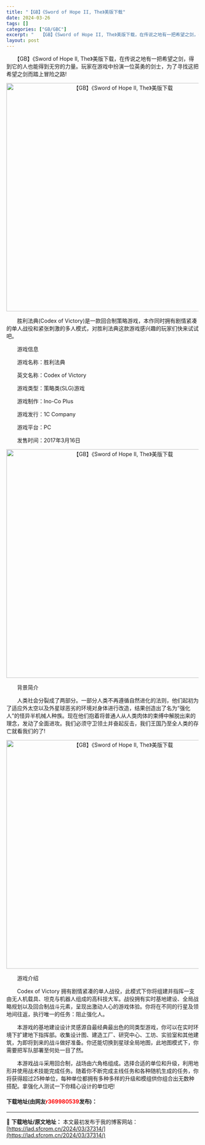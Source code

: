 ```yaml
---
title: "【GB】《Sword of Hope II, The》美版下载"
date: 2024-03-26
tags: []
categories: ["GB/GBC"]
excerpt: "　　【GB】《Sword of Hope II, The》美版下载，在传说之地有一把希望之剑，得到它的人也能得到无穷的力量。玩家在游戏中扮演一位英勇的剑士，为了寻找这把希望之剑而踏上冒险之路! 　　胜利法典(Codex of Victory)是一款回合制策略游戏，本作同时拥有剧情紧凑的单人战役和紧张&hellip;"
layout: post
---
```


 <p>　　【GB】《Sword of Hope II, The》美版下载，在传说之地有一把希望之剑，得到它的人也能得到无穷的力量。玩家在游戏中扮演一位英勇的剑士，为了寻找这把希望之剑而踏上冒险之路!</p> <p align="center"><img align="" border="0" src="https://lad.sfcrom.cn/wp-content/uploads/2024/03/20240326_660284db3bb93.png" width="596" alt="【GB】《Sword of Hope II, The》美版下载" /></p> <p>　　胜利法典(Codex of Victory)是一款回合制策略游戏，本作同时拥有剧情紧凑的单人战役和紧张刺激的多人模式，对胜利法典这款游戏感兴趣的玩家们快来试试吧。</p> <p>　　游戏信息</p> <p>　　游戏名称：胜利法典</p> <p>　　英文名称：Codex of Victory</p> <p>　　游戏类型：策略类(SLG)游戏</p> <p>　　游戏制作：Ino-Co Plus</p> <p>　　游戏发行：1C Company</p> <p>　　游戏平台：PC</p> <p>　　发售时间：2017年3月16日</p> <p align="center"><img align="" border="0" src="https://lad.sfcrom.cn/wp-content/uploads/2024/03/20240326_660284dd2a354.png" width="597" alt="【GB】《Sword of Hope II, The》美版下载" /></p> <p>　　背景简介</p> <p>　　人类社会分裂成了两部分。一部分人类不再遵循自然进化的法则，他们起初为了适应外太空以及外星球恶劣的环境对身体进行改造，结果创造出了名为&ldquo;强化人&rdquo;的怪异半机械人种族。现在他们抱着将普通人从人类肉体的束缚中解脱出来的理念，发动了全面进攻。我们必须守卫领土并奋起反击，我们王国乃至全人类的存亡就看我们的了!</p> <p align="center"><img align="" border="0" src="https://lad.sfcrom.cn/wp-content/uploads/2024/03/20240326_660284de2b22c.png" width="597" alt="【GB】《Sword of Hope II, The》美版下载" /></p> <p>　　游戏介绍</p> <p>　　Codex of Victory 拥有剧情紧凑的单人战役，此模式下你将组建并指挥一支由无人机载具、坦克与机器人组成的高科技大军。战役拥有实时基地建设、全局战略规划以及回合制战斗元素，呈现出激动人心的游戏体验。你将在不同的行星及领地间往返，执行唯一的任务：阻止强化人。</p> <p>　　本游戏的基地建设设计灵感源自最经典最出色的同类型游戏，你可以在实时环境下扩建地下指挥部。收集设计图、建造工厂、研究中心、工坊、实验室和其他建筑，为即将到来的战斗做好准备。你还能切换到星球全局地图，此地图模式下，你需要把军队部署至何处一目了然。</p> <p>　　本游戏战斗采用回合制，战场由六角格组成。选择合适的单位和升级，利用地形并使用战术技能完成任务。随着你不断完成主线任务和各种随机生成的任务，你将获得超过25种单位，每种单位都拥有多种多样的升级和模组供你组合出无数种搭配。拿强化人测试一下你精心设计的单位吧!</p> <p><h4>下载地址(由网友<font color="red">r369980539</font>发布)：</h4></p> 

---
📖 **下载地址/原文地址：** 本文最初发布于我的博客网站：[https://lad.sfcrom.cn/2024/03/37314/](https://lad.sfcrom.cn/2024/03/37314/)
